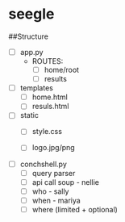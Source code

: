 # seegle

##Structure
- [ ] app.py
  - ROUTES:
    - [ ] home/root
    - [ ] results

- [ ] templates 
  - [ ] home.html
  - [ ] resuls.html

- [ ] static
  - [ ] style.css
  - [ ] logo.jpg/png


- [ ] conchshell.py
  - [ ] query parser  
  - [ ] api call soup - nellie
  - [ ] who - sally
  - [ ] when - mariya
  - [ ] where (limited + optional)